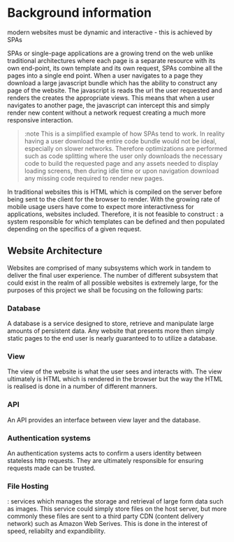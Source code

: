 # Background information

modern websites must be dynamic and interactive - this is achieved by SPAs

SPAs or single-page applications are a growing trend on the web unlike traditional architectures where each page is a separate resource with its own end-point, its own template and its own request, SPAs combine all the pages into a single end point. When a user navigates to a page they download a large javascript bundle which has the ability to construct any page of the website. The javascript is reads the url the user requested and renders the creates the appropriate views. This means that when a user navigates to another page, the javascript can intercept this and simply render new content without a network request creating a much more responsive interaction.

> :note This is a simplified example of how SPAs tend to work. In reality having a user download the entire code bundle would not be ideal, especially on slower networks. Therefore optimizations are performed such as code splitting where the user only downloads the necessary code to build the requested page and any assets needed to display loading screens, then during idle time or upon navigation download any missing code required to render new pages.

In traditional websites this is HTML which is compiled on the server before being sent to the client for the browser to render. With the growing rate of mobile usage users have come to expect more interactivness for applications, websites included. Therefore, it is not feasible to construct
: a system responsible for which templates can be defined and then populated depending on the specifics of a given request.

## Website Architecture

Websites are comprised of many subsystems which work in tandem to deliver the final user experience. The number of different subsystem that could exist in the realm of all possible websites is extremely large, for the purposes of this project we shall be focusing on the following parts:

### Database

A database is a service designed to store, retrieve and manipulate large amounts of persistent data. Any website that presents more then simply static pages to the end user is nearly guaranteed to to utilize a database.

### View

The view of the website is what the user sees and interacts with. The view ultimately is HTML which is rendered in the browser but the way the HTML is realised is done in a number of different manners.

### API

An API provides an interface between view layer and the database.

### Authentication systems

An authentication systems acts to confirm a users identity between stateless http requests. They are ultimately responsible for ensuring requests made can be trusted.

### File Hosting

: services which manages the storage and retrieval of large form data such as images. This service could simply store files on the host server, but more commonly these files are sent to a third party CDN (content delivery network) such as Amazon Web Serives. This is done in the interest of speed, reliabilty and expandibility.

